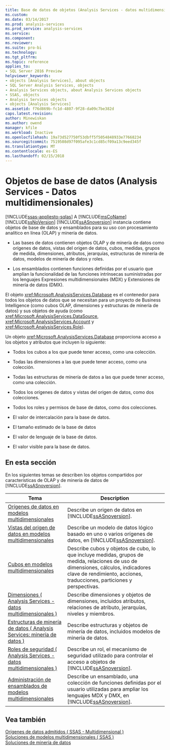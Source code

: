 ```yaml
---
title: Base de datos de objetos (Analysis Services - datos multidimensionales) | Documentos de Microsoft
ms.custom: 
ms.date: 03/14/2017
ms.prod: analysis-services
ms.prod_service: analysis-services
ms.service: 
ms.component: 
ms.reviewer: 
ms.suite: pro-bi
ms.technology: 
ms.tgt_pltfrm: 
ms.topic: reference
applies_to:
- SQL Server 2016 Preview
helpviewer_keywords:
- objects [Analysis Services], about objects
- SQL Server Analysis Services, objects
- Analysis Services objects, about Analysis Services objects
- SSAS, objects
- Analysis Services objects
- objects [Analysis Services]
ms.assetid: f76d869b-fc1d-4807-9f28-da09c7be382d
caps.latest.revision: 
author: Minewiskan
ms.author: owend
manager: kfile
ms.workload: Inactive
ms.openlocfilehash: 19a73d527750f53dbff5f5054848933e77668234
ms.sourcegitcommit: 7519508d97f095afe3c1cd85cf09a13c9eed345f
ms.translationtype: MT
ms.contentlocale: es-ES
ms.lasthandoff: 02/15/2018
---
```

# <a name="database-objects-analysis-services---multidimensional-data"></a>Objetos de base de datos (Analysis Services - Datos multidimensionales)
[!INCLUDE[ssas-appliesto-sqlas](../../../includes/ssas-appliesto-sqlas.md)]
A [!INCLUDE[msCoName](../../../includes/msconame-md.md)] [!INCLUDE[ssNoVersion](../../../includes/ssnoversion-md.md)] [!INCLUDE[ssASnoversion](../../../includes/ssasnoversion-md.md)] instancia contiene objetos de base de datos y ensamblados para su uso con procesamiento analítico en línea (OLAP) y minería de datos.  
  
-   Las bases de datos contienen objetos OLAP y de minería de datos como orígenes de datos, vistas del origen de datos, cubos, medidas, grupos de medida, dimensiones, atributos, jerarquías, estructuras de minería de datos, modelos de minería de datos y roles.  
  
-   Los ensamblados contienen funciones definidas por el usuario que amplían la funcionalidad de las funciones intrínsecas suministradas por los lenguajes Expresiones multidimensionales (MDX) y Extensiones de minería de datos (DMX).  
  
 El objeto <xref:Microsoft.AnalysisServices.Database> es el contenedor para todos los objetos de datos que se necesitan para un proyecto de Business Intelligence (como cubos OLAP, dimensiones y estructuras de minería de datos) y sus objetos de ayuda (como <xref:Microsoft.AnalysisServices.DataSource>, <xref:Microsoft.AnalysisServices.Account> y <xref:Microsoft.AnalysisServices.Role>).  
  
 Un objeto <xref:Microsoft.AnalysisServices.Database> proporciona acceso a los objetos y atributos que incluyen lo siguiente:  
  
-   Todos los cubos a los que puede tener acceso, como una colección.  
  
-   Todas las dimensiones a las que puede tener acceso, como una colección.  
  
-   Todas las estructuras de minería de datos a las que puede tener acceso, como una colección.  
  
-   Todos los orígenes de datos y vistas del origen de datos, como dos colecciones.  
  
-   Todos los roles y permisos de base de datos, como dos colecciones.  
  
-   El valor de intercalación para la base de datos.  
  
-   El tamaño estimado de la base de datos  
  
-   El valor de lenguaje de la base de datos.  
  
-   El valor visible para la base de datos.  
  
## <a name="in-this-section"></a>En esta sección  
 En los siguientes temas se describen los objetos compartidos por características de OLAP y de minería de datos de [!INCLUDE[ssASnoversion](../../../includes/ssasnoversion-md.md)].  
  
|Tema|Description|  
|-----------|-----------------|  
|[Orígenes de datos en modelos multidimensionales](../../../analysis-services/multidimensional-models/data-sources-in-multidimensional-models.md)|Describe un origen de datos en [!INCLUDE[ssASnoversion](../../../includes/ssasnoversion-md.md)].|  
|[Vistas del origen de datos en modelos multidimensionales](../../../analysis-services/multidimensional-models/data-source-views-in-multidimensional-models.md)|Describe un modelo de datos lógico basado en uno o varios orígenes de datos, en [!INCLUDE[ssASnoversion](../../../includes/ssasnoversion-md.md)].|  
|[Cubos en modelos multidimensionales](../../../analysis-services/multidimensional-models/cubes-in-multidimensional-models.md)|Describe cubos y objetos de cubo, lo que incluye medidas, grupos de medida, relaciones de uso de dimensiones, cálculos, indicadores clave de rendimiento, acciones, traducciones, particiones y perspectivas.|  
|[Dimensiones &#40; Analysis Services - datos multidimensionales &#41;](../../../analysis-services/multidimensional-models-olap-logical-dimension-objects/dimensions-analysis-services-multidimensional-data.md)|Describe dimensiones y objetos de dimensiones, incluidos atributos, relaciones de atributo, jerarquías, niveles y miembros.|  
|[Estructuras de minería de datos &#40; Analysis Services: minería de datos &#41;](../../../analysis-services/data-mining/mining-structures-analysis-services-data-mining.md)|Describe estructuras y objetos de minería de datos, incluidos modelos de minería de datos.|  
|[Roles de seguridad &#40; Analysis Services - datos multidimensionales &#41;](../../../analysis-services/multidimensional-models/olap-logical/security-roles-analysis-services-multidimensional-data.md)|Describe un rol, el mecanismo de seguridad utilizado para controlar el acceso a objetos de [!INCLUDE[ssASnoversion](../../../includes/ssasnoversion-md.md)].|  
|[Administración de ensamblados de modelos multidimensionales](../../../analysis-services/multidimensional-models/multidimensional-model-assemblies-management.md)|Describe un ensamblado, una colección de funciones definidas por el usuario utilizadas para ampliar los lenguajes MDX y DMX, en [!INCLUDE[ssASnoversion](../../../includes/ssasnoversion-md.md)].|  
  
## <a name="see-also"></a>Vea también  
 [Orígenes de datos admitidos &#40; SSAS - Multidimensional &#41;](../../../analysis-services/multidimensional-models/supported-data-sources-ssas-multidimensional.md)   
 [Soluciones de modelos multidimensionales &#40; SSAS &#41;](../../../analysis-services/multidimensional-models/multidimensional-model-solutions-ssas.md)   
 [Soluciones de minería de datos](../../../analysis-services/data-mining/data-mining-solutions.md)  
  
  
